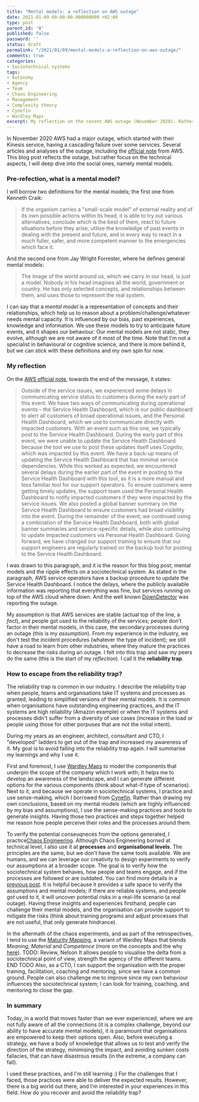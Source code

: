```yaml
---
title: "Mental models: a reflection on AWS outage"
date: 2021-01-09 00:00:00.000000000 +02:00
type: post
parent_id: '0'
published: false
password: ''
status: draft
permalink: "/2021/01/09/mental-models-a-reflection-on-aws-outage/"
comments: true
categories:
- Sociotechnical systems
tags:
- Autonomy
- Agency
- Team
- Chaos Engineering
- Management
- Complexity theory
- Cynefin
- Wardley Maps
excerpt: My reflection on the recent AWS outage (November 2020). Rather than focus on the technical aspects, and how technical dependencies can be managed, I will deep dive into social aspects; namely the mental models, and how they play in a sociotechnical system under stress. I will share my experiences in how to escape from the reliability trap
---
```


In November 2020 AWS had a major outage, which started with their Kinesis service, having a cascading failure over some services. Several articles and analyses of the outage, including the [official note](https://aws.amazon.com/message/11201/) from AWS. This blog post reflects the outage, but rather focus on the technical aspects, I will deep dive into the social ones, namely mental models.

### Pre-refection, what is a mental model?

I will borrow two definitions for the mental models; the first one from Kenneth Craik:

> If the organism carries a "small-scale model" of external reality and of its own possible actions within its head, it is able to try out various alternatives, conclude which is the best of them, react to future situations before they arise, utilise the knowledge of past events in dealing with the present and future, and in every way to react in a much fuller, safer, and more competent manner to the emergencies which face it.

And the second one from Jay Wright Forrester, where he defines general mental models:

> The image of the world around us, which we carry in our head, is just a model. Nobody in his head imagines all the world, government or country. He has only selected concepts, and relationships between them, and uses those to represent the real system.

I can say that a *mental model* is a representation of concepts and their relationships, which help us to reason about a problem/challenge/whatever needs mental capacity. It is influenced by our bias, past experiences, knowledge and information. We use these models to try to anticipate future events, and it shapes our behaviour. Our mental models are not static, they evolve, although we are not aware of it most of the time. Note that I'm not a specialist in behavioural or cognitive science, and there is more behind it, but we can stick with these definitions and my own spin for now.

### My reflection

On the [AWS official note](https://aws.amazon.com/message/11201/), towards the end of the message, it states:

> Outside of the service issues, we experienced some delays in communicating service status to customers during the early part of this event. We have two ways of communicating during operational events – the Service Health Dashboard, which is our public dashboard to alert all customers of broad operational issues, and the Personal Health Dashboard, which we use to communicate directly with impacted customers. With an event such as this one, we typically post to the Service Health Dashboard. During the early part of this event, we were unable to update the Service Health Dashboard because the tool we use to post these updates itself uses Cognito, which was impacted by this event. We have a back-up means of updating the Service Health Dashboard that has minimal service dependencies. While this worked as expected, we encountered several delays during the earlier part of the event in posting to the Service Health Dashboard with this tool, as it is a more manual and less familiar tool for our support operators. To ensure customers were getting timely updates, the support team used the Personal Health Dashboard to notify impacted customers if they were impacted by the service issues. We also posted a global banner summary on the Service Health Dashboard to ensure customers had broad visibility into the event. During the remainder of the event, we continued using a combination of the Service Health Dashboard, both with global banner summaries and service-specific details, while also continuing to update impacted customers via Personal Health Dashboard. Going forward, we have changed our support training to ensure that our support engineers are regularly trained on the backup tool for posting to the Service Health Dashboard.

I was drawn to this paragraph, and it is the reason for this blog post; mental models and the ripple effects on a sociotechnical system. As stated in the paragraph, AWS service operators have a backup procedure to update the Service Health Dashboard. I notice the delays, where the publicly available information was reporting that everything was fine, but services running on top of the AWS cloud where down. And the well known [DownDetector](https://downdetector.com/) was reporting the outage.

My assumption is that AWS services are stable (actual top of the line, a *fact*), and people got used to the reliability of the services; people don't factor in their mental models, in this case, the secondary processes during an outage (this is my *assumption*). From my experience in the industry, we don't test the incident procedures (whatever the type of incident); we still have a road to learn from other industries, where they mature the practices to decrease the risks during an outage. I felt into this trap and saw my peers do the same (this is the start of my *reflection*). I call it the **reliability trap**.

### How to escape from the reliability trap?

The reliability trap is common in our industry. I describe the reliability trap when people, teams and organisations take IT systems and processes as granted, leading to simplified versions of their mental models. It is common when organisations have outstanding engineering practices, and the IT systems are high reliability (Amazon example) or when the IT systems and processes didn't suffer from a diversity of use cases (increase in the load or people using those for other porpuses that are not the initial intent).

During my years as an engineer, architect, consultant and CTO, I "developed" ladders to get out of the trap and increased my awareness of it. My goal is to avoid falling into the reliability trap again. I will summarise my learnings and why I use it.

First and foremost, I use [Wardley Maps](https://medium.com/wardleymaps) to model the components that underpin the scope of the company which I work with; It helps me to develop an awareness of the landscape, and I can generate different options for the various components (think about what-if type of scenarios). Next to it, and because we operate in sociotechnical systems, I practice and use sense-making, which I borrowed from [Cynefin](https://hbr.org/2007/11/a-leaders-framework-for-decision-making). Rather than drawing my own conclusions, based on my mental models (which are highly influenced by my bias and assumptions), I use the sense-making practices and tools to generate insights. Having those two practices and steps together helped me reason how people perceive their roles and the processes around them.

To verify the potential conseuqneces from the options generated, I practice[Chaos Engineering](https://principlesofchaos.org/). Although Chaos Engineering borned at technical level, I also use it at **processes** and **organisational levels**. The principles are the same, but we don't have the same tools available. We are humans, and we can leverage our creativity to design experiments to verify our assumptions at a broader scope. The goal is to verify how the sociotechnical system behaves, how people and teams engage, and if the processes are followed or are outdated. You can find more details in a [previous post](https://joaorosa.io/2020/10/21/chaos-engineering-as-management-practice/). It is helpful because it provides a safe space to verify the assumptions and mental models; if there are reliable systems, and people got used to it, it will uncover potential risks in a real-life scenario (a real outage). Having these insights and experiences firsthand, people can challenge their mental models, and the organisation can provide support to mitigate the risks (think about training programs and adjust processes that are not useful, that only generate hindrance).

In the aftermath of the chaos experiments, and as part of the retrospectives, I tend to use the [Maturity Mapping](https://maturitymapping.com/), a variant of Wardley Maps that blends *Meaning*, *Material* and *Competence* (more on the concepts and the why [here](https://maturitymapping.com/2020/02/17/why-mapping-maturity/)). TODO: Review, Nelson It allows people to visualise the delta from a sociotechnical point of view, strength the agency of the different teams. END TODO Also, as a CTO, I can support the organisation with the proper training, facilitation, coaching and mentoring, since we have a common ground. People can also challenge me to improve since my own behaviour influences the sociotechnical system; I can look for training, coaching, and mentoring to close the gap.

### In summary

Today, in a world that moves faster than we ever experienced, where we are not fully aware of all the connections (it is a complex challenge, beyond our ability to have accurate mental models), it is paramount that organisations are empowered to keep their options open. Also, before executing a strategy, we have a body of knowledge that allows us to test and verify the direction of the strategy, minimising the impact, and avoiding sunken costs fallacies, that can have disastrous results (in the extreme, a company can fall).

I used these practices, and I'm still learning :) For the challenges that I faced, those practices were able to deliver the expected results. However, there is a big world out there, and I'm interested in your experiences in this field. How do you recover and avoid the reliability trap?
